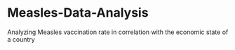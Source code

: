 # Measles-Data-Analysis
Analyzing Measles vaccination rate in correlation with the economic state of a country 
